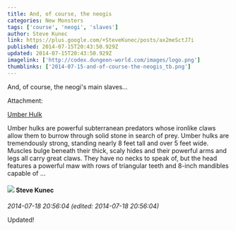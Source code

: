 ```yaml
---
title: And, of course, the neogis
categories: New Monsters
tags: ['course', 'neogi', 'slaves']
author: Steve Kunec
link: https://plus.google.com/+SteveKunec/posts/ax2meSctJ7i
published: 2014-07-15T20:43:50.929Z
updated: 2014-07-15T20:43:50.929Z
imagelink: ['http://codex.dungeon-world.com/images/logo.png']
thumblinks: ['2014-07-15-and-of-course-the-neogis_tb.png']
---
```


And, of course, the neogi&#39;s main slaves...


Attachment:

<a href='http://codex.dungeon-world.com/monster/5755294562910208'>Umber Hulk</a>


Umber hulks are powerful subterranean predators whose ironlike claws allow them to burrow through solid stone in search of prey. Umber hulks are tremendously strong, standing nearly 8 feet tall and over 5 feet wide. Muscles bulge beneath their thick, scaly hides and their powerful arms and legs all carry great claws. They have no necks to speak of, but the head features a powerful maw with rows of triangular teeth and 8-inch mandibles capable of ...
<div id='comment z13sxnaipr2ghvyye04cdtorswucujvxpb0'>
  <h4><img src='{{site.baseurl}}//images/avatars/103161508996608072984_photo.jpg'> Steve Kunec</h4>
      <p><cite>2014-07-18 20:56:04 (edited: 2014-07-18 20:56:04)</cite></p>
        <p>Updated!</p>
</div>
        